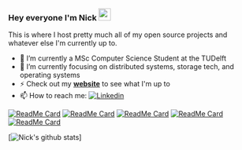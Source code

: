 ### Hey everyone I'm Nick <a href="https://www.gautamkrishnar.com/"><img src="https://media.giphy.com/media/hvRJCLFzcasrR4ia7z/giphy.gif" width="25px"></a>

This is where I host pretty much all of my open source projects and whatever else I'm currently up to.

- 🔭 I’m currently a MSc Computer Science Student at the TUDelft
- 🌱 I’m currently focusing on distributed systems, storage tech, and operating systems
- ⚡ Check out my **[website](https://nicktehrany.github.io/)** to see what I'm up to
- 📫 How to reach me: [![Linkedin](https://i.stack.imgur.com/gVE0j.png)](https://www.linkedin.com/in/nicktehrany)

[![ReadMe Card](https://github-readme-stats.vercel.app/api/pin/?username=nicktehrany&repo=nicktehrany.github.io&theme=dark)](https://github.com/nicktehrany/nicktehrany.github.io)
[![ReadMe Card](https://github-readme-stats.vercel.app/api/pin/?username=nicktehrany&repo=dotfiles&theme=dark)](https://github.com/nicktehrany/dotfiles)
[![ReadMe Card](https://github-readme-stats.vercel.app/api/pin/?username=nicktehrany&repo=membench&theme=dark)](https://github.com/nicktehrany/membench)
[![ReadMe Card](https://github-readme-stats.vercel.app/api/pin/?username=nicktehrany&repo=textemp&theme=dark)](https://github.com/nicktehrany/textemp)
[![ReadMe Card](https://github-readme-stats.vercel.app/api/pin/?username=nicktehrany&repo=pmem_evaluation_traces&theme=dark&)](https://github.com/nicktehrany/pmem_evaluation_traces)

[![Nick's github stats](https://github-readme-stats.vercel.app/api?username=nicktehrany&count_private=true&theme=dark)]

